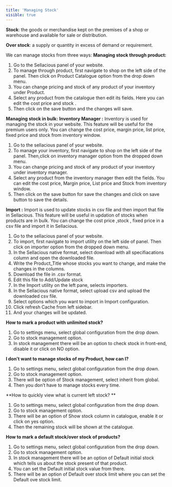 ```yaml
---
title: 'Managing Stock'
visible: true
---
```


**Stock**: the goods or merchandise kept on the premises of a shop or warehouse and available for sale or distribution.

**Over stock**: a supply or quantity in excess of demand or requirement.

We can manage stocks from three ways:
**Managing stock through product:**
1. Go to the Sellacious panel of your website.
2. To manage through product, first navigate to shop on the left side of the panel. Then click on Product Catalogue    option from the drop down menu.
3. You can change pricing and stock of any product of your inventory under Product.
4. Select any product from the catalogue then edit its fields. Here you can edit the cost price and stock .
5. Then click on the save button and the changes will save.


**Managing stock in bulk:**
**Inventory Manager :**
Inventory is used for managing the stock in your website. This feature will be useful for  the premium users only. You can change the cost price, margin price, list price, fixed price and stock from inventory window.
1. Go to the sellacious panel of your website.
2. To manage your inventory, first navigate to shop on the left side of the panel. Then,click on inventory manager      option from the dropped down menu.
3. You can change pricing and stock of any product of your inventory under inventory manager.
4. Select any product from the inventory manager then edit the fields. You can edit the cost price, Margin price,      List price and Stock from inventory window.
5. Then click on the save button for save the changes and click on save button to save the details.

**Import :**
Import is used to update stocks in csv file and then import that file  in Sellacious. This feature will be useful in updation of stocks when products are in bulk. You can change the cost price ,stock , fixed price in a csv file and import it in Sellacious.
1.  Go to the sellacious panel of your website.
2. To import, first navigate to import utility on the left side of panel. Then click on importer option from the        dropped down menu.
3. In the Sellacious native format, select download with all specifiacations column and open the downloaded file.
4. Write the Product_Title whose stocks you want to change, and make the changes in the columns.
5. Download the file in .csv format.
6. Edit this file to Add/Update stock
7. In the Import utility on the left pane, selects importers.
8. In the Sellacious native format, select upload csv and upload the downloaded csv file.
9. Select options which you want to import in Import configuration.
10. Click refresh Cache from left sidebar.
11. And your changes will be updated.


**How to mark a product with unlimited stock?** 
1. Go to settings menu, select global configuration from the drop down.
2. Go to stock management option.
3. In stock management there will be an option to check stock in front-end, disable it or click on                      NO option. 


**I don't want to manage stocks of my Product, how can I?**
1. Go to settings menu, select global configuration from the drop down.
2. Go to stock management option.
3. There will be option of Stock management, select inherit from global.
4. Then you don’t have to manage stocks every time. 

**How to quickly view what is current left stock? **
1. Go to settings menu, select global configuration from the drop down.
2. Go to stock management option.
3. There will be an option of Show stock column in catalogue, enable it or click on yes option.
4. Then the remaining stock will be shown at the catalogue.


**How to mark a default stock/over stock of products?**
1. Go to settings menu, select global configuration from the drop down.
2. Go to stock management option.
3. In stock management there will be an option of Default initial stock which tells us about the stock present of      that product.
4. You can set the Default initial stock value from there.
5. There will be an option of Default over stock  limit where you can set the Default ove stock limit.
